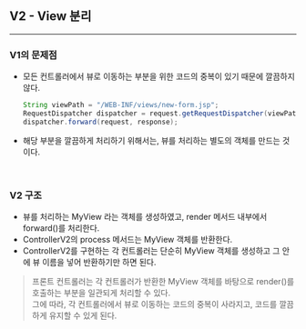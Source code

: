 V2 - View 분리
---
***
### V1의 문제점
- 모든 컨트롤러에서 뷰로 이동하는 부분을 위한 코드의 중복이 있기 때문에 깔끔하지 않다.  
    ~~~java
    String viewPath = "/WEB-INF/views/new-form.jsp";
    RequestDispatcher dispatcher = request.getRequestDispatcher(viewPath);
    dispatcher.forward(request, response);
    ~~~
- 해당 부분을 깔끔하게 처리하기 위해서는, 뷰를 처리하는 별도의 객체를 만드는 것이다.

<br>

### V2 구조
- 뷰를 처리하는 MyView 라는 객체를 생성하였고, render 메서드 내부에서 forward()를 처리한다.
- ControllerV2의 process 메서드는 MyView 객체를 반환한다.
- ControllerV2를 구현하는 각 컨트롤러는 단순히 MyView 객체를 생성하고 그 안에 뷰 이름을 넣어 반환하기만 하면 된다.  
> 프론트 컨트롤러는 각 컨트롤러가 반환한 MyView 객체를 바탕으로 render()를 호출하는 부분을 일관되게 처리할 수 있다.  
> 그에 따라, 각 컨트롤러에서 뷰로 이동하는 코드의 중복이 사라지고, 코드를 깔끔하게 유지할 수 있게 된다.

